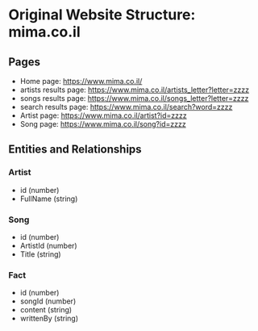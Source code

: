 # Original Website Structure: mima.co.il

## Pages
* Home page: https://www.mima.co.il/
* artists results page: https://www.mima.co.il/artists_letter?letter=zzzz
* songs results page: https://www.mima.co.il/songs_letter?letter=zzzz
* search results page: https://www.mima.co.il/search?word=zzzz
* Artist page: https://www.mima.co.il/artist?id=zzzz
* Song page: https://www.mima.co.il/song?id=zzzz

## Entities and Relationships

### Artist
* id (number)
* FullName (string)

### Song
* id (number)
* ArtistId (number)
* Title (string)

### Fact
* id (number)
* songId (number)
* content (string)
* writtenBy (string)
